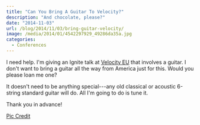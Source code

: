 ```yaml
---
title: "Can You Bring A Guitar To Velocity?"
description: "And chocolate, please?"
date: "2014-11-03"
url: /blog/2014/11/03/bring-guitar-velocity/
image: /media/2014/01/4542297929_49286da35a.jpg
categories:
  - Conferences
---
```


I need help. I'm giving an Ignite talk at [Velocity
EU](http://velocityconf.com/velocityeu2014/) that involves a guitar. I
don't want to bring a guitar all the way from America just for this. Would you
please loan me one?

<!--more-->

It doesn't need to be anything special---any old classical or acoustic 6-string
standard guitar will do. All I'm going to do is tune it.  

Thank you in advance!

[Pic Credit](http://www.flickr.com/photos/doug88888/4542297929/)


